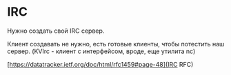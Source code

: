 # IRC

Нужно создать свой IRC сервер.

Клиент создавать не нужно, есть готовые клиенты, чтобы потестить наш сервер. (KVIrc - клиент с интерфейсом, вроде, еще утилита nc)

[https://datatracker.ietf.org/doc/html/rfc1459#page-48](IRC RFC)
